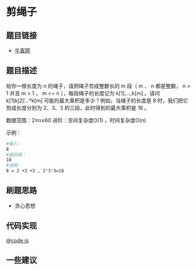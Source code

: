 # 剪绳子

## 题目链接

- [牛客网](https://www.nowcoder.com/practice/57d85990ba5b440ab888fc72b0751bf8)


## 题目描述

给你一根长度为 n 的绳子，请把绳子剪成整数长的 m 段（ m 、 n 都是整数， n > 1 并且 m > 1 ， m <= n ），每段绳子的长度记为 k[1],...,k[m] 。请问 k[1]*k[2]*...*k[m] 可能的最大乘积是多少？例如，当绳子的长度是 8 时，我们把它剪成长度分别为 2、3、3 的三段，此时得到的最大乘积是 18 。

数据范围：2≤n≤60
进阶：空间复杂度O(1) ，时间复杂度O(n)

示例：

```bash
#输入：
8
#返回值：
18
#说明：
8 = 2 +3 +3 , 2*3*3=18 
```

## 刷题思路

- 贪心思想

## 代码实现

@[code js](@code/algorithm/sword-point/贪心思想/cutRope.js)

## 一些建议
